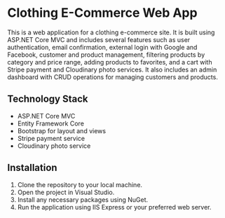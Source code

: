 # Clothing E-Commerce Web App 

This is a web application for a clothing e-commerce site. It is built using ASP.NET Core MVC and includes several features such as user authentication, email confirmation, external login with Google and Facebook, customer and product management, filtering products by category and price range, adding products to favorites, and a cart with Stripe payment and Cloudinary photo services. It also includes an admin dashboard with CRUD operations for managing customers and products.

## Technology Stack

-   ASP.NET Core MVC
-   Entity Framework Core
-   Bootstrap for layout and views
-   Stripe payment service
-   Cloudinary photo service


## Installation

1.  Clone the repository to your local machine.
2.  Open the project in Visual Studio.
3.  Install any necessary packages using NuGet.
4.  Run the application using IIS Express or your preferred web server.